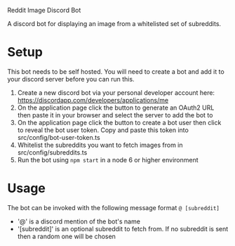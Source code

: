 Reddit Image Discord Bot

A discord bot for displaying an image from a whitelisted set of subreddits.

# Setup
This bot needs to be self hosted. You will need to create a bot and add it to your discord server before you can run this.

1) Create a new discord bot via your personal developer account here: https://discordapp.com/developers/applications/me
2) On the application page click the button to generate an OAuth2 URL then paste it in your browser and select the server to add the bot to
3) On the application page click the button to create a bot user then click to reveal the bot user token. Copy and paste this token into src/config/bot-user-token.ts
4) Whitelist the subreddits you want to fetch images from in src/config/subreddits.ts
5) Run the bot using `npm start` in a node 6 or higher environment

# Usage
The bot can be invoked with the following message format `@ [subreddit]`
* '@' is a discord mention of the bot's name 
* '[subreddit]' is an optional subreddit to fetch from. If no subreddit is sent then a random one will be chosen